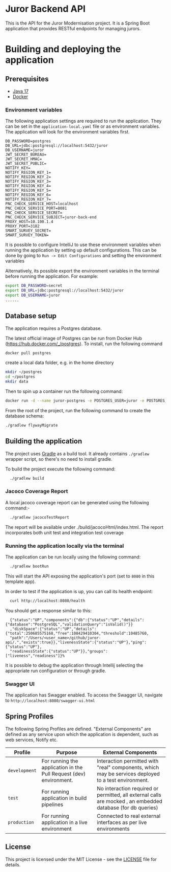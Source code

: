 # Juror Backend API

This is the API for the Juror Modernisation project. It is a Spring Boot application that provides RESTful endpoints for
managing jurors.

# Building and deploying the application

## Prerequisites

- [Java 17](https://www.oracle.com/java)
- [Docker](https://www.docker.com)

### Environment variables

The following application settings are required to run the application. They can be set in the
`application-local.yaml` file or as environment variables. The application will look for the environment variables first.

```
DB_PASSWORD=postgres
DB_URL=jdbc:postgresql://localhost:5432/juror
DB_USERNAME=juror
JWT_SECRET_BUREAU=
JWT_SECRET_HMAC=
JWT_SECRET_PUBLIC=
NOTIFY_KEY=
NOTIFY_REGION_KEY_1=
NOTIFY_REGION_KEY_2=
NOTIFY_REGION_KEY_3=
NOTIFY_REGION_KEY_4=
NOTIFY_REGION_KEY_5=
NOTIFY_REGION_KEY_6=
NOTIFY_REGION_KEY_7=
PNC_CHECK_SERVICE_HOST=localhost
PNC_CHECK_SERVICE_PORT=8081
PNC_CHECK_SERVICE_SECRET=
PNC_CHECK_SERVICE_SUBJECT=juror-back-end
PROXY_HOST=10.100.1.4
PROXY_PORT=3182
SMART_SURVEY_SECRET=
SMART_SURVEY_TOKEN=
```

It is possible to configure IntelliJ to use these environment variables when running the application by setting up
default configurations. This can be done by going to `Run -> Edit Configurations` and setting the environment variables

Alternatively, its possible export the environment variables in the terminal before running the application. For example:

```bash
export DB_PASSWORD=secret
export DB_URL=jdbc:postgresql://localhost:5432/juror
export DB_USERNAME=juror 
......
```

## Database setup

The application requires a Postgres database.

The latest official image of Postgres can be run from Docker Hub (https://hub.docker.com/_/postgres). To install, run the following command

```bash
docker pull postgres
```

create a local data folder, e.g. in the home directory
```bash
mkdir ~/postgres
cd ~/postgres
mkdir data
```
Then to spin up a container run the following command:
```bash
docker run -d --name juror-postgres -e POSTGRES_USER=juror -e POSTGRES_PASSWORD=postgres -v ~/postgres/data:/var/lib/postgresql/data -p 5432:5432 postgres
```
From the root of the project, run the following command to create the database schema:
```bash
./gradlew flywayMigrate
```

## Building the application

The project uses [Gradle](https://gradle.org) as a build tool. It already contains
`./gradlew` wrapper script, so there's no need to install gradle.

To build the project execute the following command:

```bash
  ./gradlew build
```

### Jacoco Coverage Report

A local jacoco coverage report can be generated using the following command:-

```bash
  ./gradlew jacocoTestReport
```

The report will be available under ./build/jacocoHtml/index.html. The report incorporates both unit test
and integration test coverage

### Running the application locally via the terminal

The application can be run locally using the following command:

```bash
  ./gradlew bootRun
```

This will start the API exposing the application's port
(set to `8080` in this template app).

In order to test if the application is up, you can call its health endpoint:

```bash
  curl http://localhost:8080/health
```

You should get a response similar to this:

```
  {"status":"UP","components":{"db":{"status":"UP","details":{"database":"PostgreSQL","validationQuery":"isValid()"}}
  ,"diskSpace":{"status":"UP","details":{"total":250685575168,"free":108429410304,"threshold":10485760,
  "path":"/Users/<user_name>/github/juror-api/.","exists":true}},"livenessState":{"status":"UP"},"ping":{"status":"UP"},
  "readinessState":{"status":"UP"}},"groups":["liveness","readiness"]}%
```

It is possible to debug the application through Intellij selecting the appropriate run configuration or through gradle.

### Swagger UI

The application has Swagger enabled. To access the Swagger UI, navigate to `http://localhost:8080/swagger-ui.html`

## Spring Profiles

The following Spring Profiles are defined. "External Components" are defined as any service upon which the application
is dependent, such as web services, Notify etc.

| Profile       | Purpose                                                            | External Components                                                                                          |
|---------------|--------------------------------------------------------------------|--------------------------------------------------------------------------------------------------------------|
| `development` | For running the application in the Pull Request (dev) environment. | Interaction permitted with "real" components, which may be services deployed to a test environment.          |
| `test`        | For running application in build pipelines                         | No interaction required or permitted, all external calls are mocked , an embedded database (for db queries)  |
| `production`  | For running application in a live environment                      | Connected to real external interfaces as per live environments                                               |


## License

This project is licensed under the MIT License - see the [LICENSE](LICENSE) file for details.
